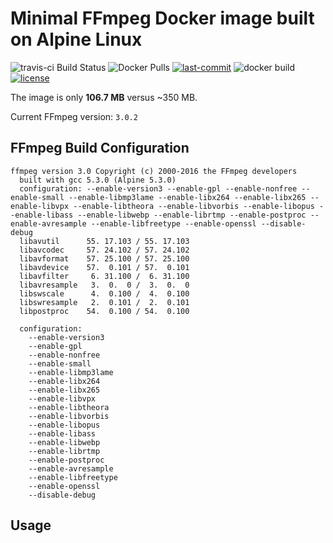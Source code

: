 # Minimal FFmpeg Docker image built on Alpine Linux
![travis-ci Build Status](https://img.shields.io/travis/com/Luismcplopes/ffrmpeg-Docker.svg?logo=travis)
![Docker Pulls](https://img.shields.io/docker/pulls/luismcplopes/ffrmpeg-Docker.svg?style=popout?logo=docker)
[![last-commit](https://img.shields.io/github/last-commit/Luismcplopes/ffrmpeg-Docker.svg?logo=github)](https://img.shields.io/github/last-commit/Luismcplopes/ffrmpeg-Docker.svg?logo=github)
![docker build](https://img.shields.io/docker/build/luismcplopes/ffrmpeg-Docker.svg?logo=docker)
[![license](https://img.shields.io/github/license/Luismcplopes/ffrmpeg-Docker.svg?logo=github)](https://img.shields.io/github/license/Luismcplopes/ffrmpeg-Docker.svg?logo=github)

The image is only **106.7 MB** versus ~350 MB.

Current FFmpeg version: `3.0.2`

## FFmpeg Build Configuration

```
ffmpeg version 3.0 Copyright (c) 2000-2016 the FFmpeg developers
  built with gcc 5.3.0 (Alpine 5.3.0)
  configuration: --enable-version3 --enable-gpl --enable-nonfree --enable-small --enable-libmp3lame --enable-libx264 --enable-libx265 --enable-libvpx --enable-libtheora --enable-libvorbis --enable-libopus --enable-libass --enable-libwebp --enable-librtmp --enable-postproc --enable-avresample --enable-libfreetype --enable-openssl --disable-debug
  libavutil      55. 17.103 / 55. 17.103
  libavcodec     57. 24.102 / 57. 24.102
  libavformat    57. 25.100 / 57. 25.100
  libavdevice    57.  0.101 / 57.  0.101
  libavfilter     6. 31.100 /  6. 31.100
  libavresample   3.  0.  0 /  3.  0.  0
  libswscale      4.  0.100 /  4.  0.100
  libswresample   2.  0.101 /  2.  0.101
  libpostproc    54.  0.100 / 54.  0.100

  configuration:
    --enable-version3
    --enable-gpl
    --enable-nonfree
    --enable-small
    --enable-libmp3lame
    --enable-libx264
    --enable-libx265
    --enable-libvpx
    --enable-libtheora
    --enable-libvorbis
    --enable-libopus
    --enable-libass
    --enable-libwebp
    --enable-librtmp
    --enable-postproc
    --enable-avresample
    --enable-libfreetype
    --enable-openssl
    --disable-debug
```

## Usage
